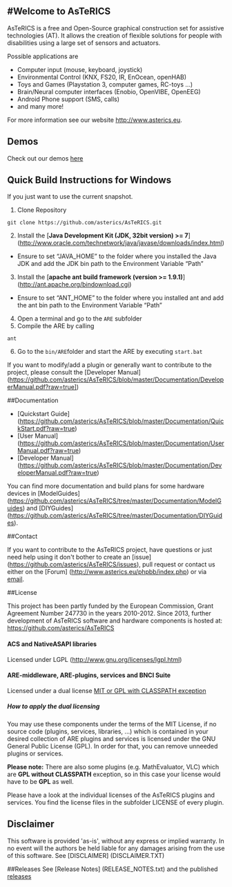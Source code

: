 #Welcome to AsTeRICS
-------------------

AsTeRICS is a free and Open-Source graphical construction set for assistive technologies (AT).
It allows the creation of flexible solutions for people with disabilities using a large set of sensors and actuators.


Possible applications are  
* Computer input (mouse, keyboard, joystick)
* Environmental Control (KNX, FS20, IR, EnOcean, openHAB)
* Toys and Games (Playstation 3, computer games, RC-toys ...)
* Brain/Neural computer interfaces (Enobio, OpenVIBE, OpenEEG)
* Android Phone support (SMS, calls)
* and many more!

For more information see our website http://www.asterics.eu.

## Demos
Check out our demos [here](http://asterics.github.io/AsTeRICS/demos.html)

## Quick Build Instructions for Windows
If you just want to use the current snapshot.

1. Clone Repository
  ```
  git clone https://github.com/asterics/AsTeRICS.git
  ```
2. Install the [**Java Development Kit (JDK, 32bit version) >= 7**] (http://www.oracle.com/technetwork/java/javase/downloads/index.html)
  * Ensure to set “JAVA_HOME” to the folder where you installed the Java JDK and add the JDK bin path to the  Environment Variable “Path”
3. Install the [**apache ant build framework (version >= 1.9.1)**] (http://ant.apache.org/bindownload.cgi)
  * Ensure to set “ANT_HOME” to the folder where you installed ant and add the ant bin path to the Environment Variable “Path”
4. Open a terminal and go to the ```ARE``` subfolder
5. Compile the ARE by calling
  ```
  ant
  ```
6. Go to the ```bin/ARE```folder and start the ARE by executing ```start.bat```

If you want to modify/add a plugin or generally want to contribute to the project, please consult the [Developer Manual] (https://github.com/asterics/AsTeRICS/blob/master/Documentation/DeveloperManual.pdf?raw=true])

##Documentation

* [Quickstart Guide] (https://github.com/asterics/AsTeRICS/blob/master/Documentation/QuickStart.pdf?raw=true)
* [User Manual] (https://github.com/asterics/AsTeRICS/blob/master/Documentation/UserManual.pdf?raw=true)
* [Developer Manual] (https://github.com/asterics/AsTeRICS/blob/master/Documentation/DeveloperManual.pdf?raw=true)


You can find more documentation and build plans for some hardware devices in [ModelGuides] (https://github.com/asterics/AsTeRICS/tree/master/Documentation/ModelGuides) and  [DIYGuides] (https://github.com/asterics/AsTeRICS/tree/master/Documentation/DIYGuides).

##Contact

If you want to contribute to the AsTeRICS project, have questions or just need help using it don't bother to create an [issue] (https://github.com/asterics/AsTeRICS/issues), pull request or contact us either on the [Forum] (http://www.asterics.eu/phpbb/index.php) or via [email](mailto:asterics_info@ki-i.at).


##License

This project has been partly funded by the European Commission,  Grant Agreement Number 247730 in the years 2010-2012.
Since 2013, further development of AsTeRICS software and hardware components is hosted at:  https://github.com/asterics/AsTeRICS

#### ACS and NativeASAPI libraries
Licensed under LGPL (http://www.gnu.org/licenses/lgpl.html)

#### ARE-middleware, ARE-plugins, services and BNCI Suite
Licensed under a dual license [MIT or GPL with CLASSPATH exception](ARE-LICENSE_MITOrGPLv3WithException.txt)

##### How to apply the dual licensing

You may use these components under the terms of the MIT License, if no source code (plugins, services, libraries, ...) which is contained in your desired collection of ARE plugins and services is licensed under the GNU General Public License (GPL).
In order for that, you can remove unneeded plugins or services.

**Please note:** There are also some plugins (e.g. MathEvaluator, VLC) which are **GPL without CLASSPATH** exception, so in this case your license would have to be **GPL** as well.

Please have a look at the individual licenses of the AsTeRICS plugins and services. You find the license files in the subfolder LICENSE of every plugin.

## Disclaimer

This software is provided 'as-is', without any express or implied warranty. 
In no event will the authors be held liable for any damages arising from the use of this software. See [DISCLAIMER] (DISCLAIMER.TXT)

##Releases
See [Release Notes] (RELEASE_NOTES.txt) and the published [releases](https://github.com/asterics/AsTeRICS/releases)
